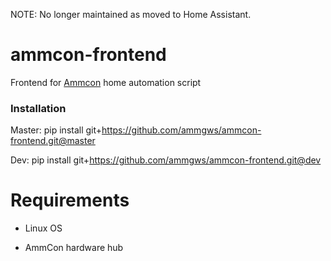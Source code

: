 NOTE: No longer maintained as moved to Home Assistant.

# ammcon-frontend

Frontend for [Ammcon](https://github.com/ammgws/ammcon) home automation script

### Installation
Master:
pip install git+https://github.com/ammgws/ammcon-frontend.git@master

Dev:
pip install git+https://github.com/ammgws/ammcon-frontend.git@dev

Requirements
=========
* Linux OS

* AmmCon hardware hub
